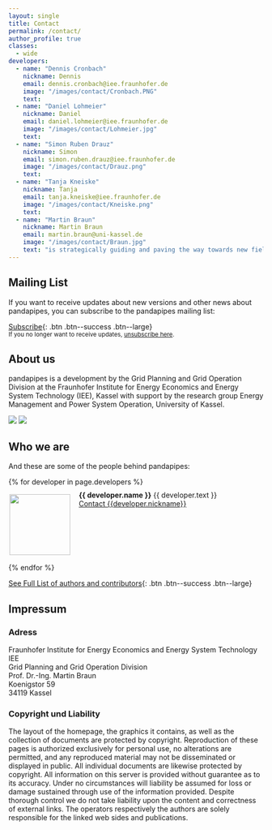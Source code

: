 ```yaml
---
layout: single
title: Contact
permalink: /contact/
author_profile: true
classes:
  - wide
developers:
  - name: "Dennis Cronbach"
    nickname: Dennis
    email: dennis.cronbach@iee.fraunhofer.de
    image: "/images/contact/Cronbach.PNG"
    text: 
  - name: "Daniel Lohmeier"
    nickname: Daniel
    email: daniel.lohmeier@iee.fraunhofer.de
    image: "/images/contact/Lohmeier.jpg"
    text: 
  - name: "Simon Ruben Drauz"
    nickname: Simon
    email: simon.ruben.drauz@iee.fraunhofer.de
    image: "/images/contact/Drauz.png"
    text: 
  - name: "Tanja Kneiske"
    nickname: Tanja
    email: tanja.kneiske@iee.fraunhofer.de
    image: "/images/contact/Kneiske.png"
    text: 
  - name: "Martin Braun"
    nickname: Martin Braun
    email: martin.braun@uni-kassel.de
    image: "/images/contact/Braun.jpg"
    text: "is strategically guiding and paving the way towards new fields of application."    
---
```

<p></p>

## Mailing List <a name="list"></a>
If you want to receive updates about new versions and other news about pandapipes, you can subscribe to the pandapipes mailing list:

[<i class='fas fa-envelope'></i> Subscribe](mailto:sympa@fraunhofer.de?subject=subscribe%20pandapower){: .btn .btn--success .btn--large}<br>
<small>If you no longer want to receive updates, <a href="mailto:sympa@fraunhofer.de?subject=unsubscribe%20pandapipes">unsubscribe here</a>.</small>

## About us

pandapipes is a development by the Grid Planning and Grid Operation Division at the Fraunhofer Institute for Energy Economics and Energy System Technology (IEE), Kassel with support by the research group Energy Management and Power System Operation, University of Kassel.


[<img src="https://www.uni-kassel.de/eecs/fileadmin/datas/fb16/Fachgebiete/energiemanagement/iee.png">](https://www.iee.fraunhofer.de/en.html)
[<img src="https://www.uni-kassel.de/eecs/fileadmin/datas/fb16/Fachgebiete/energiemanagement/e2n.png">](https://www.uni-kassel.de/eecs/en/fachgebiete/e2n/home.html)


## Who we are

And these are some of the people behind pandapipes:

<div class="authors">
  {% for developer in page.developers %}
    <p>
    <img style="padding:2px 2px 2px 2px;  margin-right: 15px" src="{{ developer.image | relative_url }}" width="120" align="left"/> 
    <span style="margin-top: -5px; display:inline-block; max-width:500px;">
        <b>{{ developer.name }}</b> {{ developer.text }} <br>
        <a href="mailto:{{developer.email}}">Contact {{developer.nickname}}</a> 
    </span>
    <BR CLEAR="left"/> 
    </p>
  {% endfor %}
</div>

[See Full List of authors and contributors](https://pandapipes.readthedocs.io/en/latest/about/authors.html){: .btn .btn--success .btn--large}

## Impressum

### Adress

Fraunhofer Institute for Energy Economics and Energy System Technology IEE<br>
Grid Planning and Grid Operation Division<br>
Prof. Dr.-Ing. Martin Braun<br>
Koenigstor 59<br>
34119 Kassel<br>

### Copyright und Liability 

The layout of the homepage, the graphics it contains, as well as the collection of documents are protected by copyright. Reproduction of these pages is authorized exclusively for personal use, no alterations are permitted, and any reproduced material may not be disseminated or displayed in public. All individual documents are likewise protected by copyright. All information on this server is provided without guarantee as to its accuracy. Under no circumstances will liability be assumed for loss or damage sustained through use of the information provided. Despite thorough control we do not take liability upon the content and correctness of external links. The operators respectively the authors are solely responsible for the linked web sides and publications. 
